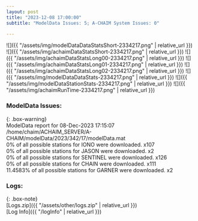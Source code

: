 ```yaml
---
layout: post
title: "2023-12-08 17:00:00"
subtitle: "ModelData Issues: 5; A-CHAIM System Issues: 0"

---
```


![]({{ "/assets/img/modelDataDataStatsShort-2334217.png" | relative_url }})
![]({{ "/assets/img/achaimDataStatsShort-2334217.png" | relative_url }})
![]({{ "/assets/img/achaimDataStatsLong00-2334217.png" | relative_url }})
![]({{ "/assets/img/achaimDataStatsLong01-2334217.png" | relative_url }})
![]({{ "/assets/img/achaimDataStatsLong02-2334217.png" | relative_url }})
![]({{ "/assets/img/modelDataDataStats-2334217.png" | relative_url }})
![]({{ "/assets/img/modelDataStationStats-2334217.png" | relative_url }})
![]({{ "/assets/img/achaimRunTime-2334217.png" | relative_url }})


### ModelData Issues:  
  
{: .box-warning}  
 ModelData report for 08-Dec-2023 17:15:07   
 /home/chaim/ACHAIM_SERVER/A-CHAIM/modelData/2023/342/17/modelData.mat   
 0% of all possible stations for IONO were downloaded. x107   
 0% of all possible stations for JASON were downloaded. x2   
 0% of all possible stations for SENTINEL were downloaded. x126   
 0% of all possible stations for CHAIN were downloaded. x111   
 11.4583% of all possible stations for GARNER were downloaded. x2   
  


### Logs:  
  
{: .box-note}  
[Logs.zip]({{ "/assets/other/logs.zip" | relative_url }})  
[Log Info]({{ "/logInfo" | relative_url }})  
